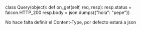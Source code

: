 class Query(object):
    def on_get(self, req, resp):
        resp.status = falcon.HTTP_200
        resp.body = json.dumps({"hola": "pepe"})


No hace falta definir el Content-Type, por defecto estará a json
